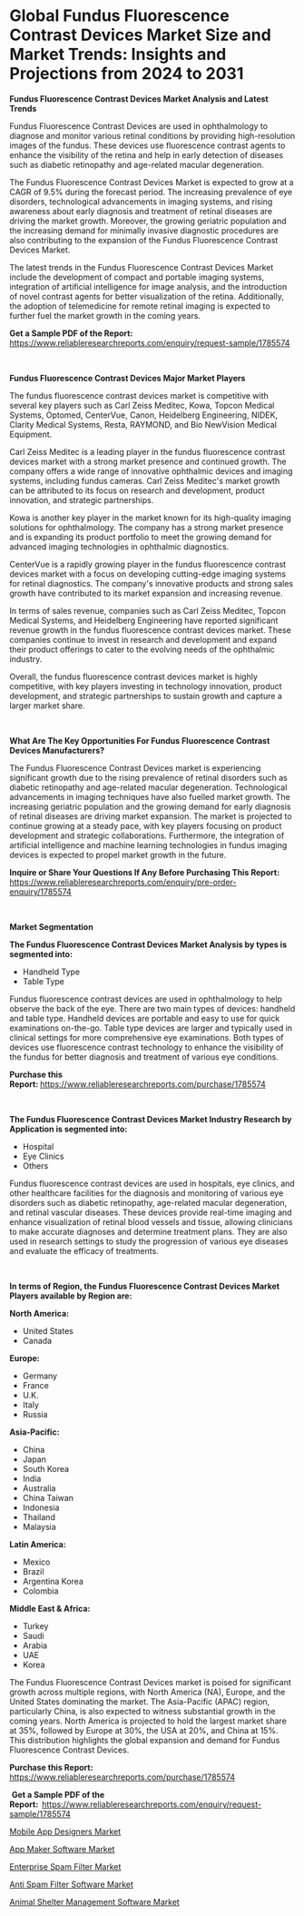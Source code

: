 <p><h1>Global Fundus Fluorescence Contrast Devices Market Size and Market Trends: Insights and Projections from 2024 to 2031</h1></p><p><strong>Fundus Fluorescence Contrast Devices Market Analysis and Latest Trends</strong></p>
<p><p>Fundus Fluorescence Contrast Devices are used in ophthalmology to diagnose and monitor various retinal conditions by providing high-resolution images of the fundus. These devices use fluorescence contrast agents to enhance the visibility of the retina and help in early detection of diseases such as diabetic retinopathy and age-related macular degeneration.</p><p>The Fundus Fluorescence Contrast Devices Market is expected to grow at a CAGR of 9.5% during the forecast period. The increasing prevalence of eye disorders, technological advancements in imaging systems, and rising awareness about early diagnosis and treatment of retinal diseases are driving the market growth. Moreover, the growing geriatric population and the increasing demand for minimally invasive diagnostic procedures are also contributing to the expansion of the Fundus Fluorescence Contrast Devices Market.</p><p>The latest trends in the Fundus Fluorescence Contrast Devices Market include the development of compact and portable imaging systems, integration of artificial intelligence for image analysis, and the introduction of novel contrast agents for better visualization of the retina. Additionally, the adoption of telemedicine for remote retinal imaging is expected to further fuel the market growth in the coming years.</p></p>
<p><strong>Get a Sample PDF of the Report:&nbsp;</strong> <a href="https://www.reliableresearchreports.com/enquiry/request-sample/1785574">https://www.reliableresearchreports.com/enquiry/request-sample/1785574</a></p>
<p>&nbsp;</p>
<p><strong>Fundus Fluorescence Contrast Devices Major Market Players</strong></p>
<p><p>The fundus fluorescence contrast devices market is competitive with several key players such as Carl Zeiss Meditec, Kowa, Topcon Medical Systems, Optomed, CenterVue, Canon, Heidelberg Engineering, NIDEK, Clarity Medical Systems, Resta, RAYMOND, and Bio NewVision Medical Equipment.</p><p>Carl Zeiss Meditec is a leading player in the fundus fluorescence contrast devices market with a strong market presence and continued growth. The company offers a wide range of innovative ophthalmic devices and imaging systems, including fundus cameras. Carl Zeiss Meditec's market growth can be attributed to its focus on research and development, product innovation, and strategic partnerships.</p><p>Kowa is another key player in the market known for its high-quality imaging solutions for ophthalmology. The company has a strong market presence and is expanding its product portfolio to meet the growing demand for advanced imaging technologies in ophthalmic diagnostics.</p><p>CenterVue is a rapidly growing player in the fundus fluorescence contrast devices market with a focus on developing cutting-edge imaging systems for retinal diagnostics. The company's innovative products and strong sales growth have contributed to its market expansion and increasing revenue.</p><p>In terms of sales revenue, companies such as Carl Zeiss Meditec, Topcon Medical Systems, and Heidelberg Engineering have reported significant revenue growth in the fundus fluorescence contrast devices market. These companies continue to invest in research and development and expand their product offerings to cater to the evolving needs of the ophthalmic industry.</p><p>Overall, the fundus fluorescence contrast devices market is highly competitive, with key players investing in technology innovation, product development, and strategic partnerships to sustain growth and capture a larger market share.</p></p>
<p>&nbsp;</p>
<p><strong>What Are The Key Opportunities For Fundus Fluorescence Contrast Devices Manufacturers?</strong></p>
<p><p>The Fundus Fluorescence Contrast Devices market is experiencing significant growth due to the rising prevalence of retinal disorders such as diabetic retinopathy and age-related macular degeneration. Technological advancements in imaging techniques have also fuelled market growth. The increasing geriatric population and the growing demand for early diagnosis of retinal diseases are driving market expansion. The market is projected to continue growing at a steady pace, with key players focusing on product development and strategic collaborations. Furthermore, the integration of artificial intelligence and machine learning technologies in fundus imaging devices is expected to propel market growth in the future.</p></p>
<p><strong>Inquire or Share Your Questions If Any Before Purchasing This Report:</strong> <a href="https://www.reliableresearchreports.com/enquiry/pre-order-enquiry/1785574">https://www.reliableresearchreports.com/enquiry/pre-order-enquiry/1785574</a></p>
<p>&nbsp;</p>
<p><strong>Market Segmentation</strong></p>
<p><strong>The Fundus Fluorescence Contrast Devices Market Analysis by types is segmented into:</strong></p>
<p><ul><li>Handheld Type</li><li>Table Type</li></ul></p>
<p><p>Fundus fluorescence contrast devices are used in ophthalmology to help observe the back of the eye. There are two main types of devices: handheld and table type. Handheld devices are portable and easy to use for quick examinations on-the-go. Table type devices are larger and typically used in clinical settings for more comprehensive eye examinations. Both types of devices use fluorescence contrast technology to enhance the visibility of the fundus for better diagnosis and treatment of various eye conditions.</p></p>
<p><strong>Purchase this Report:&nbsp;</strong><a href="https://www.reliableresearchreports.com/purchase/1785574">https://www.reliableresearchreports.com/purchase/1785574</a></p>
<p>&nbsp;</p>
<p><strong>The Fundus Fluorescence Contrast Devices Market Industry Research by Application is segmented into:</strong></p>
<p><ul><li>Hospital</li><li>Eye Clinics</li><li>Others</li></ul></p>
<p><p>Fundus fluorescence contrast devices are used in hospitals, eye clinics, and other healthcare facilities for the diagnosis and monitoring of various eye disorders such as diabetic retinopathy, age-related macular degeneration, and retinal vascular diseases. These devices provide real-time imaging and enhance visualization of retinal blood vessels and tissue, allowing clinicians to make accurate diagnoses and determine treatment plans. They are also used in research settings to study the progression of various eye diseases and evaluate the efficacy of treatments.</p></p>
<p>&nbsp;</p>
<p><strong>In terms of Region, the Fundus Fluorescence Contrast Devices Market Players available by Region are:</strong></p>
<p>
    <p> <strong> North America: </strong>
        <ul>
            <li>United States</li>
            <li>Canada</li>
        </ul>
        </p> 
    <p> <strong> Europe: </strong>
        <ul>
            <li>Germany</li>
            <li>France</li>
            <li>U.K.</li>
            <li>Italy</li>
            <li>Russia</li>
        </ul>
        </p> 
    <p> <strong> Asia-Pacific: </strong>
        <ul>
            <li>China</li>
            <li>Japan</li>
            <li>South Korea</li>
            <li>India</li>
            <li>Australia</li>
            <li>China Taiwan</li>
            <li>Indonesia</li>
            <li>Thailand</li>
            <li>Malaysia</li>
        </ul>
        </p> 
    <p> <strong> Latin America: </strong>
        <ul>
            <li>Mexico</li>
            <li>Brazil</li>
            <li>Argentina Korea</li>
            <li>Colombia</li>
        </ul>
        </p> 
    <p> <strong> Middle East & Africa: </strong>
        <ul>
            <li>Turkey</li>
            <li>Saudi</li>
            <li>Arabia</li>
            <li>UAE</li>
            <li>Korea</li>
        </ul>
    </p>
    </p>
<p><p>The Fundus Fluorescence Contrast Devices market is poised for significant growth across multiple regions, with North America (NA), Europe, and the United States dominating the market. The Asia-Pacific (APAC) region, particularly China, is also expected to witness substantial growth in the coming years. North America is projected to hold the largest market share at 35%, followed by Europe at 30%, the USA at 20%, and China at 15%. This distribution highlights the global expansion and demand for Fundus Fluorescence Contrast Devices.</p></p>
<p><strong>Purchase this Report: </strong><a href="https://www.reliableresearchreports.com/purchase/1785574">https://www.reliableresearchreports.com/purchase/1785574</a></p>
<p>&nbsp;<strong>Get a Sample PDF of the Report:&nbsp;&nbsp;</strong><a href="https://www.reliableresearchreports.com/enquiry/request-sample/1785574">https://www.reliableresearchreports.com/enquiry/request-sample/1785574</a></p>
<p><strong></strong></p>
<p><p><a href="https://medium.com/@edenkrajcik/mobile-app-designers-market-size-market-outlook-and-market-forecast-2024-to-2031-9b0e4c80744f">Mobile App Designers Market</a></p><p><a href="https://medium.com/@edenkrajcik/app-maker-software-nbsp-market-focuses-on-market-share-size-and-projected-forecast-till-2031-2fae9d94c8c3">App Maker Software Market</a></p><p><a href="https://medium.com/@edenkrajcik/enterprise-spam-filter-market-analysis-its-cagr-market-segmentation-and-global-industry-overview-f45a3afc1d55">Enterprise Spam Filter Market</a></p><p><a href="https://medium.com/@edenkrajcik/anti-spam-filter-software-market-furnishes-information-on-market-share-market-trends-and-market-7f93a6144aff">Anti Spam Filter Software Market</a></p><p><a href="https://medium.com/@edenkrajcik/animal-shelter-management-software-market-analysis-and-sze-forecasted-for-period-from-2024-to-2031-a9e5f8ce29af">Animal Shelter Management Software Market</a></p></p>